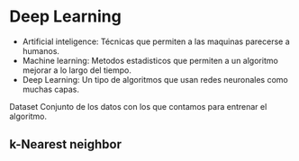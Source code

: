 # Deep Learning

* Artificial inteligence: Técnicas que permiten a las maquinas parecerse a humanos.
* Machine learning: Metodos estadisticos que permiten a un algoritmo mejorar a lo largo del tiempo.
* Deep Learning: Un tipo de algoritmos que usan redes neuronales como muchas capas. 

Dataset
Conjunto de los datos con los que contamos para entrenar el algoritmo.

## k-Nearest neighbor
